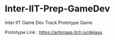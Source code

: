 # Inter-IIT-Prep-GameDev
Inter IIT Game Dev Track Prototype Game


Prototype Link : https://artoriaas.itch.io/dejavu
